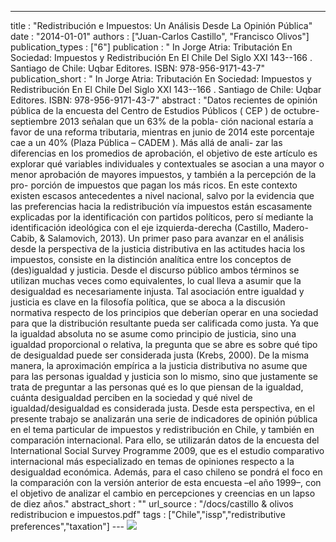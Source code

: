 ---
title : "Redistribución e Impuestos: Un Análisis Desde La Opinión Pública"
date : "2014-01-01"
authors : ["Juan-Carlos Castillo", "Francisco Olivos"]
publication_types : ["6"]
publication : "  In Jorge Atria: Tributación En Sociedad: Impuestos y Redistribución En El Chile Del Siglo XXI 143--166 . Santiago de Chile: Uqbar Editores. ISBN: 978-956-9171-43-7"
publication_short : "  In Jorge Atria: Tributación En Sociedad: Impuestos y Redistribución En El Chile Del Siglo XXI 143--166 . Santiago de Chile: Uqbar Editores. ISBN: 978-956-9171-43-7"
abstract : "Datos recientes de opinión pública de la encuesta del Centro de Estudios Públicos ( CEP ) de octubre-septiembre 2013 señalan que un 63% de la pobla- ción nacional estaría a favor de una reforma tributaria, mientras en junio de 2014 este porcentaje cae a un 40% (Plaza Pública – CADEM ). Más allá de anali- zar las diferencias en los promedios de aprobación, el objetivo de este artículo es explorar qué variables individuales y contextuales se asocian a una mayor o menor aprobación de mayores impuestos, y también a la percepción de la pro- porción de impuestos que pagan los más ricos. En este contexto existen escasos antecedentes a nivel nacional, salvo por la evidencia que las preferencias hacia la redistribución vía impuestos están escasamente explicadas por la identificación con partidos políticos, pero sí mediante la identificación ideológica con el eje izquierda-derecha (Castillo, Madero-Cabib, & Salamovich, 2013). Un primer paso para avanzar en el análisis desde la perspectiva de la justicia distributiva en las actitudes hacia los impuestos, consiste en la distinción analítica entre los conceptos de (des)igualdad y justicia. Desde el discurso público ambos términos se utilizan muchas veces como equivalentes, lo cual lleva a asumir que la desigualdad es necesariamente injusta. Tal asociación entre igualdad y justicia es clave en la filosofía política, que se aboca a la discusión normativa respecto de los principios que deberían operar en una sociedad para que la distribución resultante pueda ser calificada como justa. Ya que la igualdad absoluta no se asume como principio de justicia, sino una igualdad proporcional o relativa, la pregunta que se abre es sobre qué tipo de desigualdad puede ser considerada justa (Krebs, 2000). De la misma manera, la aproximación empírica a la justicia distributiva no asume que para las personas igualdad y justicia son lo mismo, sino que justamente se trata de preguntar a las personas qué es lo que piensan de la igualdad, cuánta desigualdad perciben en la sociedad y qué nivel de igualdad/desigualdad es considerada justa. Desde esta perspectiva, en el presente trabajo se analizarán una serie de indicadores de opinión pública en el tema particular de impuestos y redistribución en Chile, y también en comparación internacional. Para ello, se utilizarán datos de la encuesta del International Social Survey Programme 2009, que es el estudio comparativo internacional más especializado en temas de opiniones respecto a la desigualdad económica. Además, para el caso chileno se pondrá el foco en la comparación con la versión anterior de esta encuesta –el año 1999–, con el objetivo de analizar el cambio en percepciones y creencias en un lapso de diez años."
abstract_short : ""
url_source : "/docs/castillo & olivos redistribucion e impuestos.pdf"
tags : ["Chile","issp","redistributive preferences","taxation"]
--- ![](https://images-na.ssl-images-amazon.com/images/I/51wuuYWFMbL._SX345_BO1,204,203,200_.jpg)
